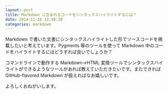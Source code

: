 ```yaml
---
layout: post
title: Markdown に含まれるコードをシンタックスハイライトするには？
date: 2014-11-16 12:48:28
categories: markdown
---
```

<p>Markdown で書いた文書にシンタックスハイライトした形でソースコードを掲載したいと考えています。Pygments 等のツールを使って Markdown 中のコードをハイライトするにはどうすれば良いでしょうか？</p>

<p>コマンドラインで動作する Markdown→HTML 変換ツールでシンタックスハイライトができるようなツールがあれば教えていただきたいです。またできれば GitHub-flavored Markdown が扱えればなお嬉しいです。</p>

<p>よろしくおねがいします。</p>
